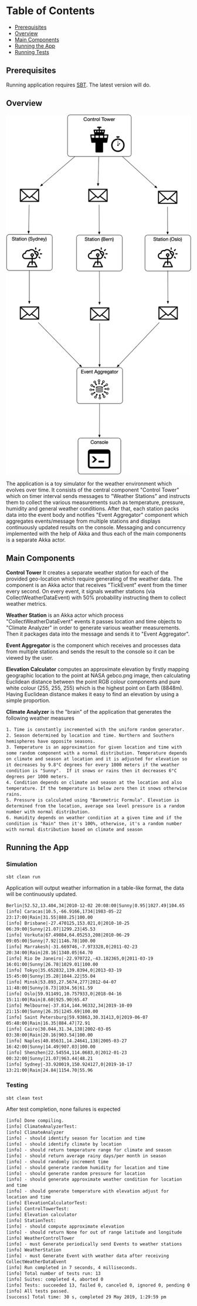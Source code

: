 # Table of Contents
* [Prerequisites](#prerequisites)
* [Overview](#overview)
* [Main Components](#maincomponents)
* [Running the App](#running-the-app)
* [Running Tests](#testing)

## Prerequisites
Running application requires [SBT](https://www.scala-sbt.org/). The latest version will do.
## Overview
![Screenshot](diagram.png)

The application is a toy simulator for the weather environment which evolves over time. It consists of the central component "Control Tower" which on timer interval sends messages to "Weather Stations" and instructs them to collect the various measurements such as temperature, pressure, humidity and general weather conditions. After that, each station packs data into the event body and notifies "Event Aggregator" component which aggregates events/message from multiple stations and displays continuously updated results on the console. Messaging and concurrency implemented with the help of Akka and thus each of the main components is a separate Akka actor.

## Main Components
**Control Tower**
It creates a separate weather station for each of the provided geo-location which require generating of the weather data. The component is an Akka actor that receives "TickEvent" event from the timer every second. On every event, it signals weather stations (via CollectWeatherDataEvent) with 50% probability instructing them to collect weather metrics.

**Weather Station**
is an Akka actor which process "CollectWeatherDataEvent" events it passes location and time objects to "Climate Analyzer" in order to generate various weather measurements. Then it packages data into the message and sends it to "Event Aggregator".

**Event Aggregator**
is the component which receives and processes data from multiple stations and sends the result to the console so it can be viewed by the user. 

**Elevation Calculator**
computes an approximate elevation by firstly mapping geographic location to the point at NASA gebco.png image, then calculating Euclidean distance between the point RGB colour components and pure white colour (255, 255, 255)  which is the highest point on Earth (8848m). Having Euclidean distance makes it easy to find an elevation by using a simple proportion.

**Climate Analyzer** 
is the "brain" of the application that generates the following weather measures 

    1. Time is constantly incremented with the uniform random generator. 
    2. Season determined by location and time. Northern and Southern hemispheres have opposite seasons.
    3. Temperature is an approximation for given location and time with some random component with a normal distribution. Temperature depends on climate and season at location and it is adjusted for elevation so it decreases by 9.8°C degrees for every 1000 meters if the weather condition is "Sunny".  If it snows or rains then it decreases 6°C degrees per 1000 meters.
    4. Condition depends on climate and season at the location and also temperature. If the temperature is below zero then it snows otherwise rains.
    5. Pressure is calculated using "Barometric Formula". Elevation is determined from the location, average sea level pressure is a random number with normal distribution.
    6. Humidity depends on weather condition at a given time and if the condition is "Rain" then it's 100%, otherwise, it's a random number with normal distribution based on climate and season


## Running the App
### Simulation
```
sbt clean run
```
Application will output weather information in a table-like format, the data will be continuously updated.    

```
Berlin|52.52,13.404,34|2010-12-02 20:08:00|Sunny|0.95|1027.49|104.65
[info] Caracas|10.5,-66.9166,1734|1983-05-22 23:17:00|Rain|31.55|888.25|100.00
[info] Brisbane|-27.470125,153.021,0|2010-10-25 06:39:00|Sunny|21.07|1299.23|45.53
[info] Vorkuta|67.49884,64.05253,208|2010-06-29 09:05:00|Sunny|7.92|1146.78|100.00
[info] Marrakesh|-31.669746,-7.973328,0|2011-02-23 20:34:00|Rain|28.16|1340.05|64.70
[info] Rio De Janeiro|-22.970722,-43.182365,0|2011-03-19 16:01:00|Sunny|26.78|1029.01|100.00
[info] Tokyo|35.652832,139.8394,0|2013-03-19 15:45:00|Sunny|35.28|1044.22|55.04
[info] Minsk|53.893,27.5674,277|2012-04-07 11:48:00|Sunny|8.73|1034.56|61.59
[info] Oslo|59.911491,10.757933,0|2018-04-16 15:11:00|Rain|8.60|925.90|65.47
[info] Melbourne|-37.814,144.96332,34|2019-10-09 21:15:00|Sunny|26.35|1245.69|100.00
[info] Saint Petersburg|59.93863,30.31413,0|2019-06-07 05:48:00|Rain|16.35|884.47|72.91
[info] Cairo|30.044,31.34,138|2002-03-05 03:38:00|Rain|20.16|903.54|100.00
[info] Naples|40.85631,14.24641,138|2005-03-27 16:42:00|Sunny|14.49|907.03|100.00
[info] Shenzhen|22.54554,114.0683,0|2012-01-23 00:32:00|Sunny|21.07|963.44|48.21
[info] Sydney|-33.920019,150.924127,0|2019-10-17 13:21:00|Rain|24.84|1154.70|55.96
``` 

### Testing
```
sbt clean test
```

After test completion, none failures is expected

```
[info] Done compiling.
[info] ClimateAnalyzerTest:
[info] ClimateAnalyzer
[info] - should identify season for location and time
[info] - should identify climate by location
[info] - should return temperature range for climate and season
[info] - should return average rainy days/per month in season
[info] - should randomly increment time
[info] - should generate random humidity for location and time
[info] - should generate random pressure for location
[info] - should generate approximate weather condition for location and time
[info] - should generate temperature with elevation adjust for location and time
[info] ElevationCalculatorTest:
[info] ControlTowerTest:
[info] Elevation calculator
[info] StationTest:
[info] - should compute approximate elevation
[info] - should return None for out of range latitude and longitude
[info] WeatherControlTower
[info] - must Generate periodically send Events to weather stations
[info] WeatherStation
[info] - must Generate Event with weather data after receiving CollectWeatherDataEvent
[info] Run completed in 7 seconds, 4 milliseconds.
[info] Total number of tests run: 13
[info] Suites: completed 4, aborted 0
[info] Tests: succeeded 13, failed 0, canceled 0, ignored 0, pending 0
[info] All tests passed.
[success] Total time: 30 s, completed 29 May 2019, 1:29:59 pm
```
